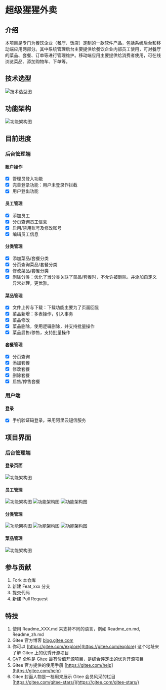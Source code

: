 # 超级猩猩外卖

## 介绍
本项目是专门为餐饮企业（餐厅、饭店）定制的一款软件产品，包括系统后台和移动端应用两部分。其中系统管理后台主要提供给餐饮企业内部员工使用，可对餐厅的菜品、套餐、订单等进行管理维护。移动端应用主要提供给消费者使用，可在线浏览菜品、添加购物车、下单等。

## 技术选型
![技术选型图](super-monkey-parent/src/main/resources/project-diagram/技术选型.jpg)



## 功能架构
![功能架构图](super-monkey-parent/src/main/resources/project-diagram/功能架构.jpg)

## 目前进度
### 后台管理端
#### 账户操作
- [x] 管理员登入功能
- [x] 完善登录功能：用户未登录作拦截
- [x] 用户登出功能
#### 员工管理
- [x] 添加员工
- [x] 分页查询员工信息
- [x] 启用/禁用账号及修改账号
- [x] 编辑员工信息
#### 分类管理
- [x] 添加菜品/套餐分类
- [x] 分页查询菜品/套餐分类
- [x] 修改菜品/套餐分类
- [x] 删除分类：优化了当分类关联了菜品/套餐时，不允许被删除。并添加自定义异常处理，更优雅。
#### 菜品管理
- [x] 文件上传与下载：下载功能主要为了页面回显
- [x] 菜品新增：多表操作，引入事务
- [x] 菜品修改
- [x] 菜品删除，使用逻辑删除，并支持批量操作
- [x] 菜品启售/停售，支持批量操作
#### 套餐管理
- [x] 分页查询
- [x] 添加套餐
- [x] 修改套餐
- [x] 删除套餐
- [x] 启售/停售套餐
### 用户端
#### 登录
- [x] 手机验证码登录，采用阿里云短信服务

## 项目界面
### 后台管理端
#### 登录页面
![功能架构图](super-monkey-parent/src/main/resources/project-diagram/login_page.png)
#### 员工管理
![功能架构图](super-monkey-parent/src/main/resources/project-diagram/emp01.png)
![功能架构图](super-monkey-parent/src/main/resources/project-diagram/emp02.png)
![功能架构图](super-monkey-parent/src/main/resources/project-diagram/emp03.png)
#### 分类管理
![功能架构图](super-monkey-parent/src/main/resources/project-diagram/分类管理-分页页面.png)
![功能架构图](super-monkey-parent/src/main/resources/project-diagram/分类管理-新增.png)
![功能架构图](super-monkey-parent/src/main/resources/project-diagram/分类管理-修改.png)
#### 菜品管理
![功能架构图](super-monkey-parent/src/main/resources/project-diagram/菜品管理.png)
## 参与贡献

1.  Fork 本仓库
2.  新建 Feat_xxx 分支
3.  提交代码
4.  新建 Pull Request


## 特技

1.  使用 Readme\_XXX.md 来支持不同的语言，例如 Readme\_en.md, Readme\_zh.md
2.  Gitee 官方博客 [blog.gitee.com](https://blog.gitee.com)
3.  你可以 [https://gitee.com/explore](https://gitee.com/explore) 这个地址来了解 Gitee 上的优秀开源项目
4.  [GVP](https://gitee.com/gvp) 全称是 Gitee 最有价值开源项目，是综合评定出的优秀开源项目
5.  Gitee 官方提供的使用手册 [https://gitee.com/help](https://gitee.com/help)
6.  Gitee 封面人物是一档用来展示 Gitee 会员风采的栏目 [https://gitee.com/gitee-stars/](https://gitee.com/gitee-stars/)
